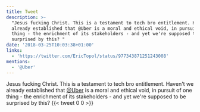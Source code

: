 ```yaml
---
title: Tweet
description: >-
  "Jesus fucking Christ. This is a testament to tech bro entitlement. Haven't we
  already established that @Uber is a moral and ethical void, in pursuit of one
  thing - the enrichment of its stakeholders - and yet we're supposed to be
  surprised by this? "
date: '2018-03-25T10:03:38+01:00'
links:
  - 'https://twitter.com/EricTopol/status/977343871251243008'
mentions:
  - '@Uber'
---
```

Jesus fucking Christ. This is a testament to tech bro entitlement. Haven't we already established that [@Uber](https://twitter.com/@Uber) is a moral and ethical void, in pursuit of one thing - the enrichment of its stakeholders - and yet we're supposed to be surprised by this? 
      {{< tweet 0 0 >}}
    
